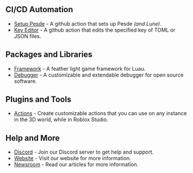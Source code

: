 ## CI/CD Automation

- [Setup Pesde](https://github.com/lumin-org/setup-pesde) - A github action that sets up Pesde *(and Lune)*.
- [Key Editor](https://github.com/lumin-org/version-bumper) - A github action that edits the specified key of TOML or JSON files.

## Packages and Libraries

- [Framework](https://github.com/lumin-org/framework) - A feather light game framework for Luau.
- [Debugger](https://github.com/lumin-org/debugger) - A customizable and extendable debugger for open source software.

## Plugins and Tools

- [Actions](https://github.com/lumin-org/actions) - Create customizable actions that you can use on any instance in the 3D world, while in Roblox Studio.

## Help and More

- [Discord](https://axiom-oss.github.io/to/discord) - Join our Discord server to get help and support.
- [Website](https://axiom-oss.github.io) - Visit our website for more information.
- [Newsroom](https://axiom-oss.github.io/newsroom) - Read our articles for more information.